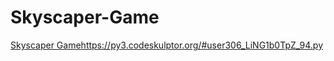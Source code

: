 # Skyscaper-Game
[Skyscaper Game](https://py3.codeskulptor.org/#user306_LiNG1b0TpZ_94.py)https://py3.codeskulptor.org/#user306_LiNG1b0TpZ_94.py
